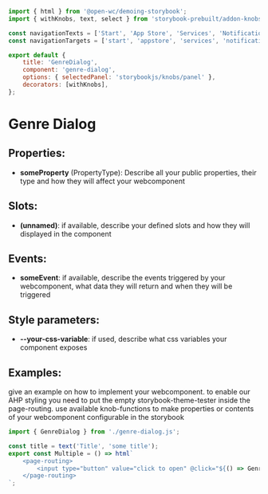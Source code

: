 ```js script
import { html } from '@open-wc/demoing-storybook';
import { withKnobs, text, select } from 'storybook-prebuilt/addon-knobs';

const navigationTexts = ['Start', 'App Store', 'Services', 'Notifications', 'Help'];
const navigationTargets = ['start', 'appstore', 'services', 'notifications', 'help'];

export default {
    title: 'GenreDialog',
    component: 'genre-dialog',
    options: { selectedPanel: 'storybookjs/knobs/panel' },
    decorators: [withKnobs],
};
```

# Genre Dialog

## Properties:

-   **someProperty** (PropertyType): Describe all your public properties, their type and how they will affect your webcomponent

## Slots:

-   **(unnamed)**: if available, describe your defined slots and how they will displayed in the component

## Events:

-   **someEvent**: if available, describe the events triggered by your webcomponent, what data they will return and when they will be triggered

## Style parameters:

-   **--your-css-variable**: if used, describe what css variables your component exposes

## Examples:

give an example on how to implement your webcomponent. to enable our AHP styling you need to put the empty storybook-theme-tester inside the page-routing.
use available knob-functions to make properties or contents of your webcomponent configurable in the storybook

```js preview-story
import { GenreDialog } from './genre-dialog.js';

const title = text('Title', 'some title');
export const Multiple = () => html`
    <page-routing>
        <input type="button" value="click to open" @click="${() => GenreDialog.show(title)}" />
    </page-routing>
`;
```

